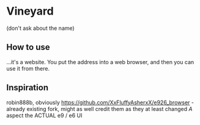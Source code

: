 # Vineyard
(don't ask about the name)

## How to use
...it's a website. You put the address into a web browser, and then you can use it from there.


## Inspiration
robin888b, obviously
https://github.com/XxFluffyAsherxX/e926_browser - already existing fork, might as well credit them as they at least changed _A_ aspect
the ACTUAL e9 / e6 UI 
